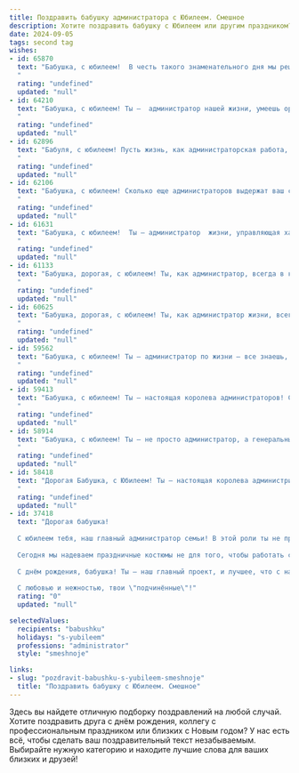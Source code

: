 ```yaml
---
title: Поздравить бабушку администратора с Юбилеем. Смешное
description: Хотите поздравить бабушку с Юбилеем или другим праздником? Наш ИИ создаст незабываемое поздравление, а вы обязательно выделитесь среди других.  
date: 2024-09-05
tags: second tag
wishes:
- id: 65870
  text: "Бабушка, с юбилеем!  В честь такого знаменательного дня мы решили подарить тебе…  не будильник, как раньше, а целый набор для администратора!  С новыми штампами, пачками бумаг и ручкой, которая пишет сама!  Пусть твоя жизнь будет такой же яркой и насыщенной, как твой опыт в управлении всем и всеми!
  "
  rating: "undefined"
  updated: "null"
- id: 64210
  text: "Бабушка, с юбилеем! Ты –  администратор нашей жизни, умеешь организовывать все: от семейных праздников до внуков! Пусть этот юбилей станет началом новой главы, полной радости, смеха, и, конечно же, внуков, которые будут всегда рады прибежать к тебе за сладким чаем и добрым советом!
  "
  rating: "undefined"
  updated: "null"
- id: 62896
  text: "Бабуля, с юбилеем! Пусть жизнь, как администраторская работа, будет организована идеально: с четким планом, без задержек и только с приятными сюрпризами!
  "
  rating: "undefined"
  updated: "null"
- id: 62106
  text: "Бабушка, с юбилеем! Сколько еще администраторов выдержат ваш строгий взгляд и станут послушными? Мы знаем – много!  Желаем вам не терять хватку (и чувство юмора!), а  нашим  \"подчиненным\" -  терпения и  уважения к  вашему опыту!  🎉🎊
  "
  rating: "undefined"
  updated: "null"
- id: 61631
  text: "Бабушка, с юбилеем!  Ты — администратор  жизни, управляющая хаосом  с мастерством, достойным королевы! Пусть твоя жизнь  будет  как идеально организованная канцелярия,  с  порядком,  счастьем  и  сладкими  тортиками!
  "
  rating: "undefined"
  updated: "null"
- id: 61133
  text: "Бабушка, дорогая, с юбилеем! Ты, как администратор, всегда в курсе всех дел, от того, кто когда поел, до того, кто куда пошел!  Желаем тебе такого же бодрого духа на долгие годы, чтобы ты и дальше всех организовывала, командовала и управляла  – пусть даже это будет просто внуками и их  жизнью! 😉
  "
  rating: "undefined"
  updated: "null"
- id: 60625
  text: "Бабушка, дорогая, с юбилеем! Ты, как администратор жизни, всегда всё держишь под контролем: внуков, дом, а главное - семейный бюджет!  Желаем, чтобы твоя \"административная работа\" всегда была в радость, а подчиненные — послушными и благодарными!
  "
  rating: "undefined"
  updated: "null"
- id: 59562
  text: "Бабушка, с юбилеем! Ты – администратор по жизни – все знаешь, всех контролируешь и за всем следишь!  Желаем тебе, чтобы королевство твое было всегда в порядке, а все подчиненные – послушными и  уважали твои решения! 😄🥂
  "
  rating: "undefined"
  updated: "null"
- id: 59413
  text: "Бабушка, с юбилеем! Ты – настоящая королева администраторов! Сколько людей ты записала, рассадила,  успокоила и организовала за свою жизнь? Наверное, на целый континент уже хватит! 😉  Желаем, чтобы жизнь была такой же яркой и насыщенной, как твоя работа. С Днём рождения, дорогой наш администратор! 🎉
  "
  rating: "undefined"
  updated: "null"
- id: 58914
  text: "Бабушка, с юбилеем! Ты — не просто администратор, а генеральный директор своей собственной семьи: управляешь бюджетом (пенсией), распределяешь задачи (стирка, глажка, уборка) и организуешь праздники (с твоей помощью, конечно же, они самые лучшие!). Так держать!
  "
  rating: "undefined"
  updated: "null"
- id: 58418
  text: "Дорогая Бабушка, с Юбилеем! Ты — настоящая королева администрирования, с железной хваткой и бархатным голосом! Пусть твоя жизнь  будет полна  не только \"заказами\", но и \"приятными сюрпризами\"  — в виде внуков, тортов и, конечно,  цветущих клумб!
  "
  rating: "undefined"
  updated: "null"
- id: 37418
  text: "Дорогая бабушка!
  
  С юбилеем тебя, наш главный администратор семьи! В этой роли ты не просто управляешь нашими делами, но и ведёшь в порядок наши сердца. Ведь, как истинный администратор, ты всегда знаешь, где кто и что потерял, и мгновенно находишь даже те вещи, которые потерялись в бесконечном \"бабушкином ящичке\"!
  
  Сегодня мы надеваем праздничные костюмы не для того, чтобы работать с документами, а чтобы отпраздновать твой юбилей! Желаем тебе бесконечных запасов энергии, как у самой мощной батарейки, и оптимизма, который не потеряет заряд даже в самые сложные дни! Пусть твой \"рабочий день\" никогда не заканчивается радостью, смехом и приятными встречами.
  
  С днём рождения, бабушка! Ты — наш главный проект, и лучшее, что с нами произошло! Знай, твоё дело не потеряно!
  
  С любовью и нежностью, твои \"подчинённые\"!"
  rating: "0"
  updated: "null"

selectedValues:
  recipients: "babushku"
  holidays: "s-yubileem"
  professions: "administrator"
  style: "smeshnoje"

links:
- slug: "pozdravit-babushku-s-yubileem-smeshnoje"
  title: "Поздравить бабушку с Юбилеем. Смешное"
---
```


Здесь вы найдете отличную подборку поздравлений на любой случай. 
Хотите поздравить друга с днём рождения, коллегу с профессиональным праздником или близких с Новым годом? У нас есть всё, чтобы сделать ваш поздравительный текст незабываемым. Выбирайте нужную категорию и находите лучшие слова для ваших близких и друзей!
